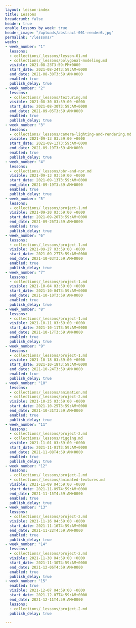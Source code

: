```yaml
---
layout: lesson-index
title: Lessons
breadcrumb: false
header: true
enable_lessons_by_week: true
header_image: "/uploads/abstract-001-render6.jpg"
permalink: "/lessons/"
weeks:
- week_number: "1"
  lessons:
  - collections/_lessons/lesson-01.md
  - collections/_lessons/polygonal-modeling.md
  visible: 2021-08-23T3:59:PM+0000
  start_date: 2021-08-24T3:59:AM+0000
  end_date: 2021-08-30T3:59:AM+0000
  enabled: true
  publish_delay: true
- week_number: "2"
  lessons:
  - collections/_lessons/texturing.md
  visible: 2021-08-30 03:59:00 +0000
  start_date: 2021-08-30T3:59:AM+0000
  end_date: 2021-09-05T3:59:AM+0000
  enabled: true
  publish_delay: true
- week_number: "3"
  lessons:
  - collections/_lessons/camera-lighting-and-rendering.md
  visible: 2021-09-13 03:59:00 +0000
  start_date: 2021-09-13T3:59:AM+0000
  end_date: 2021-09-19T3:59:AM+0000
  enabled: true
  publish_delay: true
- week_number: "4"
  lessons:
  - collections/_lessons/pbr-and-npr.md
  visible: 2021-09-13 03:59:00 +0000
  start_date: 2021-09-13T3:59:AM+0000
  end_date: 2021-09-19T3:59:AM+0000
  enabled: true
  publish_delay: true
- week_number: "5"
  lessons:
  - collections/_lessons/project-1.md
  visible: 2021-09-20 03:59:00 +0000
  start_date: 2021-09-20T3:59:AM+0000
  end_date: 2021-09-26T3:59:AM+0000
  enabled: true
  publish_delay: true
- week_number: "6"
  lessons:
  - collections/_lessons/project-1.md
  visible: 2021-09-27 03:59:00 +0000
  start_date: 2021-09-27T3:59:AM+0000
  end_date: 2021-10-03T3:59:AM+0000
  enabled: true
  publish_delay: true
- week_number: "7"
  lessons:
  - collections/_lessons/project-1.md
  visible: 2021-10-04 03:59:00 +0000
  start_date: 2021-10-04T3:59:AM+0000
  end_date: 2021-10-10T3:59:AM+0000
  enabled: true
  publish_delay: true
- week_number: "8"
  lessons:
  - collections/_lessons/project-1.md
  visible: 2021-10-11 03:59:00 +0000
  start_date: 2021-10-11T3:59:AM+0000
  end_date: 2021-10-17T3:59:AM+0000
  enabled: true
  publish_delay: true
- week_number: "9"
  lessons:
  - collections/_lessons/project-1.md
  visible: 2021-10-18 03:59:00 +0000
  start_date: 2021-10-18T3:59:AM+0000
  end_date: 2021-10-24T3:59:AM+0000
  enabled: true
  publish_delay: true
- week_number: "10"
  lessons:
  - collections/_lessons/animation.md
  - collections/_lessons/project-2.md
  visible: 2021-10-25 03:59:00 +0000
  start_date: 2021-10-25T3:59:AM+0000
  end_date: 2021-10-31T3:59:AM+0000
  enabled: true
  publish_delay: true
- week_number: "11"
  lessons:
  - collections/_lessons/project-2.md
  - collections/_lessons/rigging.md
  visible: 2021-11-01 03:59:00 +0000
  start_date: 2021-11-01T3:59:AM+0000
  end_date: 2021-11-08T4:59:AM+0000
  enabled: true
  publish_delay: true
- week_number: "12"
  lessons:
  - collections/_lessons/project-2.md
  - collections/_lessons/animated-textures.md
  visible: 2021-11-09 04:59:00 +0000
  start_date: 2021-11-09T4:59:AM+0000
  end_date: 2021-11-15T4:59:AM+0000
  enabled: true
  publish_delay: true
- week_number: "13"
  lessons:
  - collections/_lessons/project-2.md
  visible: 2021-11-16 04:59:00 +0000
  start_date: 2021-11-16T4:59:AM+0000
  end_date: 2021-11-22T4:59:AM+0000
  enabled: true
  publish_delay: true
- week_number: "14"
  lessons:
  - collections/_lessons/project-2.md
  visible: 2021-11-30 04:59:00 +0000
  start_date: 2021-11-30T4:59:AM+0000
  end_date: 2021-12-06T4:59:AM+0000
  enabled: true
  publish_delay: true
- week_number: "15"
  enabled: true
  visible: 2021-12-07 04:59:00 +0000
  start_date: 2021-12-07T4:59:AM+0000
  end_date: 2021-12-11T4:59:AM+0000
  lessons:
  - collections/_lessons/project-2.md
  publish_delay: true

---
```

